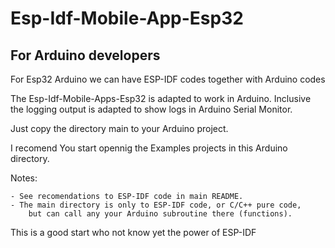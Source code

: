 # Esp-Idf-Mobile-App-Esp32

## For Arduino developers

For Esp32 Arduino we can have ESP-IDF codes together with Arduino codes

The Esp-Idf-Mobile-Apps-Esp32 is adapted to work in Arduino.
Inclusive the logging output is adapted to show logs in Arduino Serial Monitor.

Just copy the directory main to your Arduino project.

I recomend You start opennig the Examples projects in this Arduino directory.

Notes: 

    - See recomendations to ESP-IDF code in main README.
    - The main directory is only to ESP-IDF code, or C/C++ pure code, 
        but can call any your Arduino subroutine there (functions).
    
This is a good start who not know yet the power of ESP-IDF